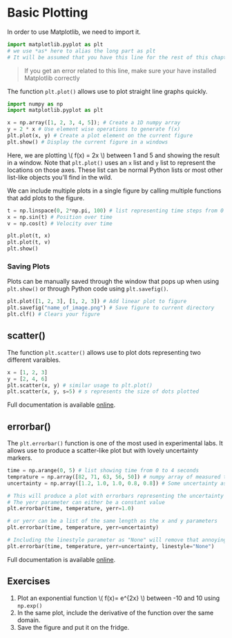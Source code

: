 # Basic Plotting
In order to use Matplotlib, we need to import it.
``` python
import matplotlib.pyplot as plt 
# we use *as* here to alias the long part as plt
# It will be assumed that you have this line for the rest of this chapter.
```
> If you get an error related to this line, make sure your have installed Matplotlib correctly

The function `plt.plot()` allows use to plot straight line graphs quickly.
``` python
import numpy as np
import matplotlib.pyplot as plt

x = np.array([1, 2, 3, 4, 5]); # Create a 1D numpy array
y = 2 * x # Use element wise operations to generate f(x)
plt.plot(x, y) # Create a plot element on the current figure
plt.show() # Display the current figure in a windows
```
Here, we are plotting \\( f(x) = 2x \\) between 1 and 5 and showing the result in a window.
Note that `plt.plot()` uses an `x` list and `y` list to represent the locations on those axes.
These list can be normal Python lists or most other list-like objects you'll find in the wild.

We can include multiple plots in a single figure by calling multiple functions that add plots to the figure.
```python
t = np.linspace(0, 2*np.pi, 100) # list representing time steps from 0 to 10 seconds
x = np.sin(t) # Position over time
v = np.cos(t) # Velocity over time

plt.plot(t, x)
plt.plot(t, v)
plt.show()
```

### Saving Plots
Plots can be manually saved through the window that pops up when using `plt.show()` or through Python code using `plt.savefig()`.

```python
plt.plot([1, 2, 3], [1, 2, 3]) # Add linear plot to figure
plt.savefig("name_of_image.png") # Save figure to current directory
plt.clf() # Clears your figure
```

## scatter()
The function `plt.scatter()` allows use to plot dots representing two different varaibles.
```python
x = [1, 2, 3]
y = [2, 4, 6]
plt.scatter(x, y) # similar usage to plt.plot()
plt.scatter(x, y, s=5) # s represents the size of dots plotted
```
Full documentation is available [online](https://matplotlib.org/3.1.1/api/_as_gen/matplotlib.pyplot.scatter.html).

## errorbar()
The `plt.errorbar()` function is one of the most used in experimental labs.
It allows use to produce a scatter-like plot but with lovely uncertainty markers.
```python
time = np.arange(0, 5) # list showing time from 0 to 4 seconds
temprature = np.array([82, 71, 63, 56, 50]) # numpy array of measured temprature data
uncertainty = np.array([1.2, 1.0, 1.0, 0.8, 0.8]) # Some uncertainty associated with the measurement

# This will produce a plot with errorbars representing the uncertainty on the y axis
# The yerr parameter can either be a constant value
plt.errorbar(time, temperature, yerr=1.0)

# or yerr can be a list of the same length as the x and y parameters
plt.errorbar(time, temperature, yerr=uncertainty)

# Including the linestyle parameter as "None" will remove that annoying straight line between points
plt.errorbar(time, temperature, yerr=uncertainty, linestyle="None")
```
Full documentation is available [online](https://matplotlib.org/3.1.1/api/_as_gen/matplotlib.pyplot.errorbar.html).

## Exercises
1. Plot an exponential function \\( f(x)= e^{2x} \\) between -10 and 10 using `np.exp()`
2. In the same plot, include the derivative of the function over the same domain.
3. Save the figure and put it on the fridge.
